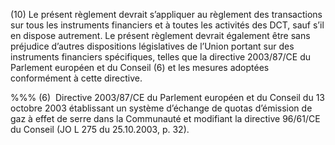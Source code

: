 (10) Le présent règlement devrait s’appliquer au règlement des transactions sur tous les instruments financiers et à toutes les activités des DCT, sauf s’il en dispose autrement. Le présent règlement devrait également être sans préjudice d’autres dispositions législatives de l’Union portant sur des instruments financiers spécifiques, telles que la directive 2003/87/CE du Parlement européen et du Conseil (6) et les mesures adoptées conformément à cette directive.

%%% (6)  Directive 2003/87/CE du Parlement européen et du Conseil du 13 octobre 2003 établissant un système d’échange de quotas d’émission de gaz à effet de serre dans la Communauté et modifiant la directive 96/61/CE du Conseil (JO L 275 du 25.10.2003, p. 32).